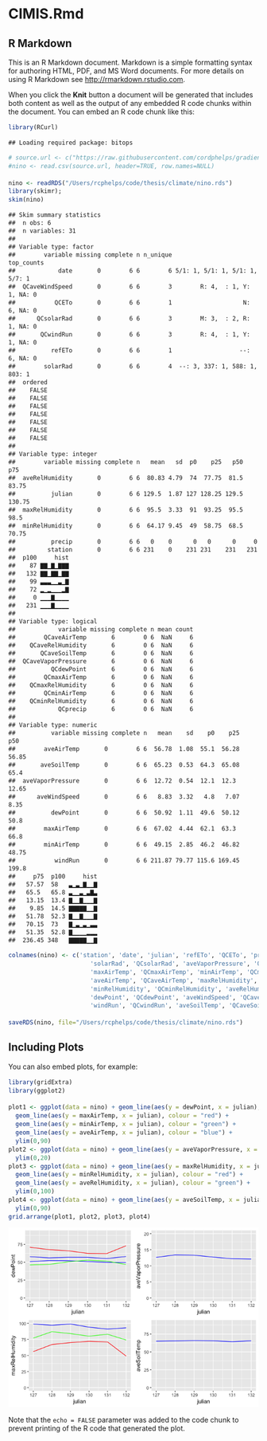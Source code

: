 CIMIS.Rmd
================

R Markdown
----------

This is an R Markdown document. Markdown is a simple formatting syntax for authoring HTML, PDF, and MS Word documents. For more details on using R Markdown see <http://rmarkdown.rstudio.com>.

When you click the **Knit** button a document will be generated that includes both content as well as the output of any embedded R code chunks within the document. You can embed an R code chunk like this:

``` r
library(RCurl)
```

    ## Loading required package: bitops

``` r
# source.url <- c("https://raw.githubusercontent.com/cordphelps/gradient/master/climate/CIMIS/daily231.csv")
#nino <- read.csv(source.url, header=TRUE, row.names=NULL)

nino <- readRDS("/Users/rcphelps/code/thesis/climate/nino.rds")
library(skimr); 
skim(nino)
```

    ## Skim summary statistics
    ##  n obs: 6 
    ##  n variables: 31 
    ## 
    ## Variable type: factor 
    ##        variable missing complete n n_unique                     top_counts
    ##            date       0        6 6        6 5/1: 1, 5/1: 1, 5/1: 1, 5/7: 1
    ##  QCaveWindSpeed       0        6 6        3        R: 4,  : 1, Y: 1, NA: 0
    ##           QCETo       0        6 6        1                    N: 6, NA: 0
    ##      QCsolarRad       0        6 6        3        M: 3,  : 2, R: 1, NA: 0
    ##       QCwindRun       0        6 6        3        R: 4,  : 1, Y: 1, NA: 0
    ##          refETo       0        6 6        1                   --: 6, NA: 0
    ##        solarRad       0        6 6        4  --: 3, 337: 1, 588: 1, 803: 1
    ##  ordered
    ##    FALSE
    ##    FALSE
    ##    FALSE
    ##    FALSE
    ##    FALSE
    ##    FALSE
    ##    FALSE
    ## 
    ## Variable type: integer 
    ##        variable missing complete n   mean   sd  p0    p25   p50    p75
    ##  aveRelHumidity       0        6 6  80.83 4.79  74  77.75  81.5  83.75
    ##          julian       0        6 6 129.5  1.87 127 128.25 129.5 130.75
    ##  maxRelHumidity       0        6 6  95.5  3.33  91  93.25  95.5  98.5 
    ##  minRelHumidity       0        6 6  64.17 9.45  49  58.75  68.5  70.75
    ##          precip       0        6 6   0    0      0   0      0     0   
    ##         station       0        6 6 231    0    231 231    231   231   
    ##  p100     hist
    ##    87 ▇▇▁▇▁▇▇▇
    ##   132 ▇▇▁▇▇▁▇▇
    ##    99 ▃▃▃▁▁▃▁▇
    ##    72 ▂▁▂▁▁▁▂▇
    ##     0 ▁▁▁▇▁▁▁▁
    ##   231 ▁▁▁▇▁▁▁▁
    ## 
    ## Variable type: logical 
    ##            variable missing complete n mean count
    ##        QCaveAirTemp       6        0 6  NaN     6
    ##    QCaveRelHumidity       6        0 6  NaN     6
    ##       QCaveSoilTemp       6        0 6  NaN     6
    ##  QCaveVaporPressure       6        0 6  NaN     6
    ##          QCdewPoint       6        0 6  NaN     6
    ##        QCmaxAirTemp       6        0 6  NaN     6
    ##    QCmaxRelHumidity       6        0 6  NaN     6
    ##        QCminAirTemp       6        0 6  NaN     6
    ##    QCminRelHumidity       6        0 6  NaN     6
    ##            QCprecip       6        0 6  NaN     6
    ## 
    ## Variable type: numeric 
    ##          variable missing complete n   mean    sd    p0    p25    p50
    ##        aveAirTemp       0        6 6  56.78  1.08  55.1  56.28  56.85
    ##       aveSoilTemp       0        6 6  65.23  0.53  64.3  65.08  65.4 
    ##  aveVaporPressure       0        6 6  12.72  0.54  12.1  12.3   12.65
    ##      aveWindSpeed       0        6 6   8.83  3.32   4.8   7.07   8.35
    ##          dewPoint       0        6 6  50.92  1.11  49.6  50.12  50.8 
    ##        maxAirTemp       0        6 6  67.02  4.44  62.1  63.3   66.8 
    ##        minAirTemp       0        6 6  49.15  2.85  46.2  46.82  48.75
    ##           windRun       0        6 6 211.87 79.77 115.6 169.45 199.8 
    ##     p75  p100     hist
    ##   57.57  58   ▃▁▃▁▇▁▁▇
    ##   65.5   65.8 ▃▁▁▃▁▃▇▃
    ##   13.15  13.4 ▇▁▁▇▁▁▁▇
    ##    9.85  14.5 ▇▇▇▇▇▁▁▇
    ##   51.78  52.3 ▇▁▁▇▁▁▁▇
    ##   70.15  73   ▇▁▃▁▃▁▃▃
    ##   51.35  52.8 ▇▁▁▁▁▂▂▂
    ##  236.45 348   ▇▇▇▇▇▁▁▇

``` r
colnames(nino) <- c('station', 'date', 'julian', 'refETo', 'QCETo', 'precip', 'QCprecip', 
                       'solarRad', 'QCsolarRad', 'aveVaporPressure', 'QCaveVaporPressure', 
                       'maxAirTemp', 'QCmaxAirTemp', 'minAirTemp', 'QCminAirTemp',
                       'aveAirTemp', 'QCaveAirTemp', 'maxRelHumidity', 'QCmaxRelHumidity',
                       'minRelHumidity', 'QCminRelHumidity', 'aveRelHumidity', 'QCaveRelHumidity',
                       'dewPoint', 'QCdewPoint', 'aveWindSpeed', 'QCaveWindSpeed',
                       'windRun', 'QCwindRun', 'aveSoilTemp', 'QCaveSoilTemp')

saveRDS(nino, file="/Users/rcphelps/code/thesis/climate/nino.rds")
```

Including Plots
---------------

You can also embed plots, for example:

``` r
library(gridExtra)
library(ggplot2)

plot1 <- ggplot(data = nino) + geom_line(aes(y = dewPoint, x = julian), colour = "blue") + 
  geom_line(aes(y = maxAirTemp, x = julian), colour = "red") +
  geom_line(aes(y = minAirTemp, x = julian), colour = "green") +
  geom_line(aes(y = aveAirTemp, x = julian), colour = "blue") +
  ylim(0,90)
plot2 <- ggplot(data = nino) + geom_line(aes(y = aveVaporPressure, x = julian), colour = "blue") + 
  ylim(0,20)
plot3 <- ggplot(data = nino) + geom_line(aes(y = maxRelHumidity, x = julian), colour = "blue") +
  geom_line(aes(y = minRelHumidity, x = julian), colour = "red") +
  geom_line(aes(y = aveRelHumidity, x = julian), colour = "green") +
  ylim(0,100)
plot4 <- ggplot(data = nino) + geom_line(aes(y = aveSoilTemp, x = julian), colour = "blue") + 
  ylim(0,90)
grid.arrange(plot1, plot2, plot3, plot4)
```

![](CIMIS_files/figure-markdown_github/pressure-1.png)

Note that the `echo = FALSE` parameter was added to the code chunk to prevent printing of the R code that generated the plot.
